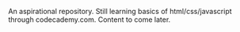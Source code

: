 An aspirational repository. Still learning basics of html/css/javascript through codecademy.com. Content to come later.
